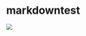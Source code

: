 # markdowntest



<a><img src="https://img.shields.io/badge/red-red.svg?colorA=ffffff&style=for-the-badge"/></a>


